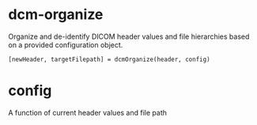 # dcm-organize

Organize and de-identify DICOM header values and file hierarchies based on a provided configuration object.

```
[newHeader, targetFilepath] = dcmOrganize(header, config)
```

# config

A function of current header values and file path
